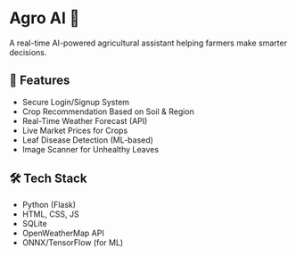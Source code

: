 # Agro AI 🌾

A real-time AI-powered agricultural assistant helping farmers make smarter decisions.

## 🔧 Features
- Secure Login/Signup System
- Crop Recommendation Based on Soil & Region
- Real-Time Weather Forecast (API)
- Live Market Prices for Crops
- Leaf Disease Detection (ML-based)
- Image Scanner for Unhealthy Leaves

## 🛠 Tech Stack
- Python (Flask)
- HTML, CSS, JS
- SQLite
- OpenWeatherMap API
- ONNX/TensorFlow (for ML)
